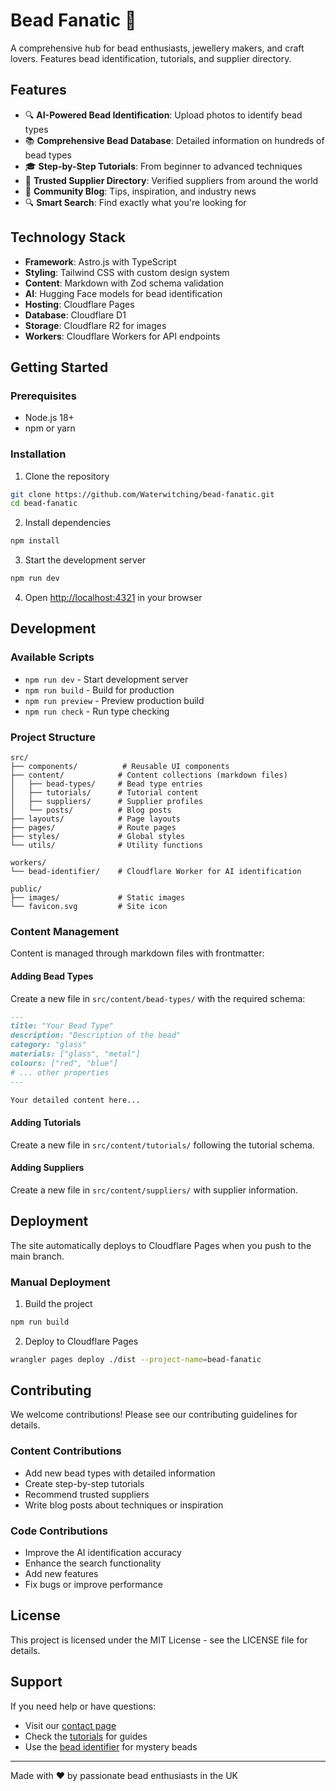 # Bead Fanatic 💎

A comprehensive hub for bead enthusiasts, jewellery makers, and craft lovers. Features bead identification, tutorials, and supplier directory.

## Features

- 🔍 **AI-Powered Bead Identification**: Upload photos to identify bead types
- 📚 **Comprehensive Bead Database**: Detailed information on hundreds of bead types
- 🎓 **Step-by-Step Tutorials**: From beginner to advanced techniques
- 🏢 **Trusted Supplier Directory**: Verified suppliers from around the world
- 📰 **Community Blog**: Tips, inspiration, and industry news
- 🔍 **Smart Search**: Find exactly what you're looking for

## Technology Stack

- **Framework**: Astro.js with TypeScript
- **Styling**: Tailwind CSS with custom design system
- **Content**: Markdown with Zod schema validation
- **AI**: Hugging Face models for bead identification
- **Hosting**: Cloudflare Pages
- **Database**: Cloudflare D1
- **Storage**: Cloudflare R2 for images
- **Workers**: Cloudflare Workers for API endpoints

## Getting Started

### Prerequisites

- Node.js 18+
- npm or yarn

### Installation

1. Clone the repository
```bash
git clone https://github.com/Waterwitching/bead-fanatic.git
cd bead-fanatic
```

2. Install dependencies
```bash
npm install
```

3. Start the development server
```bash
npm run dev
```

4. Open [http://localhost:4321](http://localhost:4321) in your browser

## Development

### Available Scripts

- `npm run dev` - Start development server
- `npm run build` - Build for production
- `npm run preview` - Preview production build
- `npm run check` - Run type checking

### Project Structure

```
src/
├── components/          # Reusable UI components
├── content/            # Content collections (markdown files)
│   ├── bead-types/     # Bead type entries
│   ├── tutorials/      # Tutorial content
│   ├── suppliers/      # Supplier profiles
│   └── posts/          # Blog posts
├── layouts/            # Page layouts
├── pages/              # Route pages
├── styles/             # Global styles
└── utils/              # Utility functions

workers/
└── bead-identifier/    # Cloudflare Worker for AI identification

public/
├── images/             # Static images
└── favicon.svg         # Site icon
```

### Content Management

Content is managed through markdown files with frontmatter:

#### Adding Bead Types

Create a new file in `src/content/bead-types/` with the required schema:

```markdown
---
title: "Your Bead Type"
description: "Description of the bead"
category: "glass"
materials: ["glass", "metal"]
colours: ["red", "blue"]
# ... other properties
---

Your detailed content here...
```

#### Adding Tutorials

Create a new file in `src/content/tutorials/` following the tutorial schema.

#### Adding Suppliers

Create a new file in `src/content/suppliers/` with supplier information.

## Deployment

The site automatically deploys to Cloudflare Pages when you push to the main branch.

### Manual Deployment

1. Build the project
```bash
npm run build
```

2. Deploy to Cloudflare Pages
```bash
wrangler pages deploy ./dist --project-name=bead-fanatic
```

## Contributing

We welcome contributions! Please see our contributing guidelines for details.

### Content Contributions

- Add new bead types with detailed information
- Create step-by-step tutorials
- Recommend trusted suppliers
- Write blog posts about techniques or inspiration

### Code Contributions

- Improve the AI identification accuracy
- Enhance the search functionality
- Add new features
- Fix bugs or improve performance

## License

This project is licensed under the MIT License - see the LICENSE file for details.

## Support

If you need help or have questions:

- Visit our [contact page](https://beadfanatic.co.uk/contact)
- Check the [tutorials](https://beadfanatic.co.uk/tutorials) for guides
- Use the [bead identifier](https://beadfanatic.co.uk/identify) for mystery beads

---

Made with ❤️ by passionate bead enthusiasts in the UK